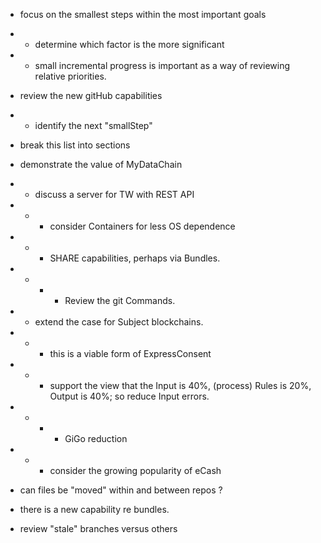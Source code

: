 * focus on the smallest steps within the most important goals
* * determine which factor is the more significant
* * small incremental progress is important as a way of reviewing relative priorities.

* review the new gitHub capabilities
* * identify the next "smallStep"

* break this list into sections
* demonstrate the value of MyDataChain
* * discuss a server for TW with REST API
* * * consider Containers for less OS dependence
* * * SHARE capabilities, perhaps via Bundles.
* * * * Review the git Commands.
* * extend the case for Subject blockchains.
* * * this is a viable form of ExpressConsent
* * * support the view that the Input is 40%, (process) Rules is 20%, Output is 40%; so reduce Input errors.
* * * * GiGo reduction
* * * consider the growing popularity of eCash

* can files be "moved" within and between repos ?
* there is a new capability re bundles.
* review "stale" branches versus others
